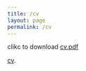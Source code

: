```yaml
---
title: /cv
layout: page
permalink: /cv
---
```


clikc to download [cv.pdf](https://github.com/hyein-jeong/hyein-jeong.github.io/blob/master/)

[cv](http://hyein-jeong.github.io/hyein-jeong.github.io/_data/cv.pdf).
